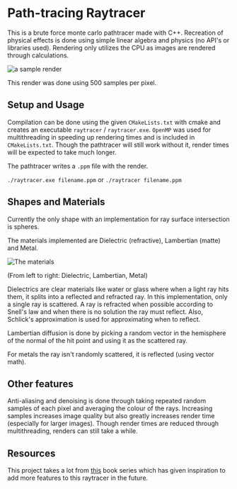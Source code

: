 # Path-tracing Raytracer

This is a brute force monte carlo pathtracer made with C++. Recreation of physical effects is done using simple linear algebra and physics (no API's or libraries used). Rendering only utilizes the CPU as images are rendered through calculations.

![a sample render](https://github.com/jackcuikq/simple_raytracer/blob/master/renders/main.jpg)

This render was done using 500 samples per pixel.

## Setup and Usage

Compilation can be done using the given ```CMakeLists.txt``` with cmake and creates an executable ```raytracer``` / ```raytracer.exe```. ```OpenMP``` was used for multithreading in speeding up rendering times and is included in ```CMakeLists.txt```. Though the pathtracer will still work without it, render times will be expected to take much longer.

The pathtracer writes a ```.ppm``` file with the render. 

```./raytracer.exe filename.ppm``` or ```./raytracer filename.ppm```

## Shapes and Materials

Currently the only shape with an implementation for ray surface intersection is spheres.

The materials implemented are Dielectric (refractive), Lambertian (matte) and Metal. 

![The materials](https://github.com/jackcuikq/simple_raytracer/blob/master/renders/sample_render.jpg)

(From left to right: Dielectric, Lambertian, Metal)

Dielectrics are clear materials like water or glass where when a light ray hits them, it splits into a reflected and refracted ray. In this implementation, only a single ray is scattered. A ray is refracted when possible according to Snell's law and when there is no solution the ray must reflect. Also, Schlick's approximation is used for approximating when to reflect.

Lambertian diffusion is done by picking a random vector in the hemisphere of the normal of the hit point and using it as the scattered ray.

For metals the ray isn't randomly scattered, it is reflected (using vector math).

## Other features

Anti-aliasing and denoising is done through taking repeated random samples of each pixel and averaging the colour of the rays. Increasing samples increases image quality but also greatly increases render time (especially for larger images). Though render times are reduced through multithreading, renders can still take a while.


## Resources

This project takes a lot from [this](https://raytracing.github.io/) book series which has given inspiration to add more features to this raytracer in the future.
